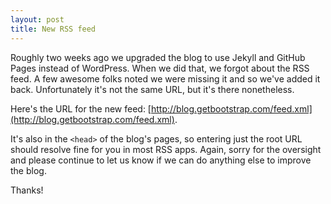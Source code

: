 ```yaml
---
layout: post
title: New RSS feed
---
```


Roughly two weeks ago we upgraded the blog to use Jekyll and GitHub Pages instead of WordPress. When we did that, we forgot about the RSS feed. A few awesome folks noted we were missing it and so we've added it back. Unfortunately it's not the same URL, but it's there nonetheless.

Here's the URL for the new feed: [http://blog.getbootstrap.com/feed.xml](http://blog.getbootstrap.com/feed.xml).

It's also in the `<head>` of the blog's pages, so entering just the root URL should resolve fine for you in most RSS apps. Again, sorry for the oversight and please continue to let us know if we can do anything else to improve the blog.

Thanks!
